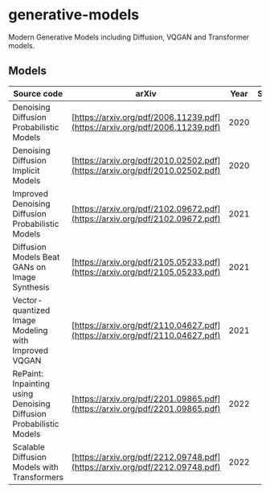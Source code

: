 # generative-models
Modern Generative Models including Diffusion, VQGAN and Transformer models.


## Models
| Source code | arXiv | Year | Status |
|---    |:-:    |:-:    |:-:    |
| Denoising Diffusion Probabilistic Models | [https://arxiv.org/pdf/2006.11239.pdf](https://arxiv.org/pdf/2006.11239.pdf) | 2020 | :white_check_mark: |
| Denoising Diffusion Implicit Models | [https://arxiv.org/pdf/2010.02502.pdf](https://arxiv.org/pdf/2010.02502.pdf) | 2020 | :x: |
| Improved Denoising Diffusion Probabilistic Models | [https://arxiv.org/pdf/2102.09672.pdf](https://arxiv.org/pdf/2102.09672.pdf) | 2021 | :x: |
| Diffusion Models Beat GANs on Image Synthesis | [https://arxiv.org/pdf/2105.05233.pdf](https://arxiv.org/pdf/2105.05233.pdf) | 2021 | :x: |
| Vector-quantized Image Modeling with Improved VQGAN | [https://arxiv.org/pdf/2110.04627.pdf](https://arxiv.org/pdf/2110.04627.pdf) | 2021 | :x: |
| RePaint: Inpainting using Denoising Diffusion Probabilistic Models | [https://arxiv.org/pdf/2201.09865.pdf](https://arxiv.org/pdf/2201.09865.pdf) | 2022 | :x: |
| Scalable Diffusion Models with Transformers | [https://arxiv.org/pdf/2212.09748.pdf](https://arxiv.org/pdf/2212.09748.pdf) | 2022 | :x: |

